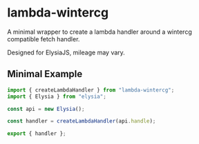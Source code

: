 # lambda-wintercg

A minimal wrapper to create a lambda handler around a wintercg compatible fetch handler.

Designed for ElysiaJS, mileage may vary.


## Minimal Example

```ts
import { createLambdaHandler } from "lambda-wintercg";
import { Elysia } from "elysia";

const api = new Elysia();

const handler = createLambdaHandler(api.handle);

export { handler };
```
